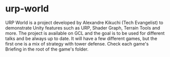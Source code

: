 # urp-world
URP World is a project developed by Alexandre Kikuchi (Tech Evangelist) to demonstrate Unity features such as URP, Shader Graph, Terrain Tools and more.
The project is available on GCL and the goal is to be used for different talks and be always up to date.
It will have a few different games, but the first one is a mix of strategy with tower defense.
Check each game's Briefing in the root of the game's folder.
